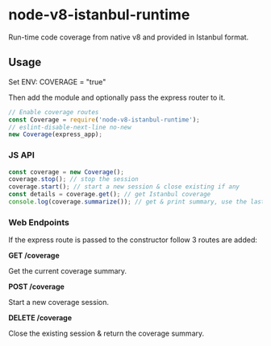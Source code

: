 # node-v8-istanbul-runtime
Run-time code coverage from native v8 and provided in Istanbul format.

## Usage

Set ENV: COVERAGE = "true"

Then add the module and optionally pass the express router to it.

```javascript
// Enable coverage routes
const Coverage = require('node-v8-istanbul-runtime');
// eslint-disable-next-line no-new
new Coverage(express_app);
```

### JS API

```javascript
const coverage = new Coverage();
coverage.stop(); // stop the session
coverage.start(); // start a new session & close existing if any
const details = coverage.get(); // get Istanbul coverage
console.log(coverage.summarize()); // get & print summary, use the last generated reports by default
```

### Web Endpoints

If the express route is passed to the constructor follow 3 routes are added:

**GET /coverage**

Get the current coverage summary.

**POST /coverage**

Start a new coverage session.

**DELETE /coverage**

Close the existing session & return the coverage summary.

